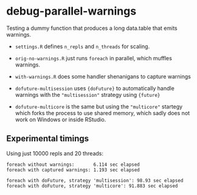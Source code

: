 # debug-parallel-warnings


Testing a dummy function that produces a long data.table that emits warnings.

- `settings.R` defines `n_repls` and `n_threads` for scaling.

- `orig-no-warnings.R` just runs `foreach` in parallel, which muffles warnings.
- `with-warnings.R` does some handler shenanigans to capture warnings
- `dofuture-multisession` uses `{doFuture}` to automatically handle warnings with the `"multisession"` strategy using `{future}`
- `dofuture-multicore` is the same but using the `"multicore"` startegy which forks the process to use shared memory, 
  which sadly does not work on Windows or inside RStudio.




## Experimental timings

Using just 10000 repls and 20 threads:

```
foreach without warnings:       6.114 sec elapsed
foreach with captured warnings: 1.193 sec elapsed

foreach with doFuture, strategy 'multisession': 98.93 sec elapsed
foreach with doFuture, strategy 'multicore': 91.883 sec elapsed
```

